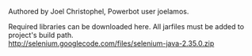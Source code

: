 Authored by Joel Christophel, Powerbot user joelamos. <br/>

Required libraries can be downloaded here. All jarfiles must be added to project's build path. <br/> 
http://selenium.googlecode.com/files/selenium-java-2.35.0.zip